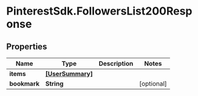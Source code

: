 # PinterestSdk.FollowersList200Response

## Properties

Name | Type | Description | Notes
------------ | ------------- | ------------- | -------------
**items** | [**[UserSummary]**](UserSummary.md) |  | 
**bookmark** | **String** |  | [optional] 


